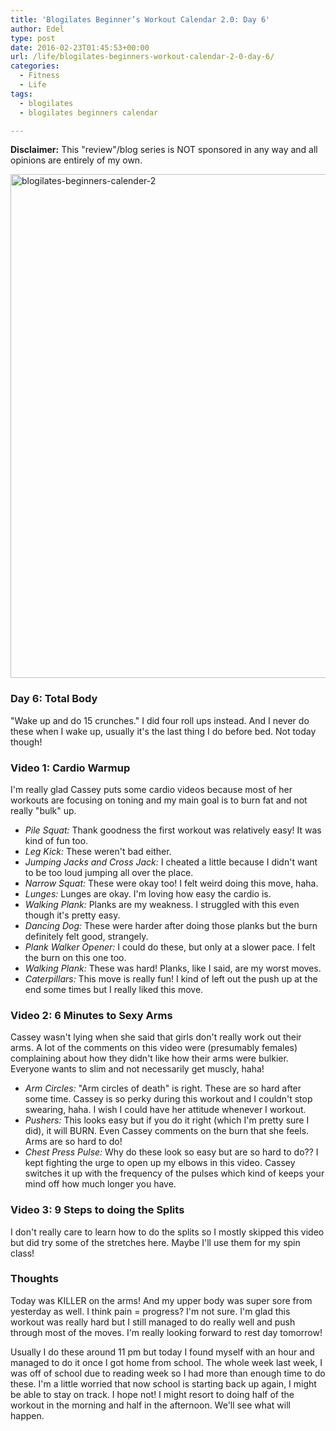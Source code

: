 ```yaml
---
title: 'Blogilates Beginner’s Workout Calendar 2.0: Day 6'
author: Edel
type: post
date: 2016-02-23T01:45:53+00:00
url: /life/blogilates-beginners-workout-calendar-2-0-day-6/
categories:
  - Fitness
  - Life
tags:
  - blogilates
  - blogilates beginners calendar

---
```

**Disclaimer:** This "review"/blog series is NOT sponsored in any way and all opinions are entirely of my own.

<a href="http://scattered.me/wp-content/uploads/2016/02/blogilates-beginners-calender-2.png" rel="attachment wp-att-11076"><img src="http://scattered.me/wp-content/uploads/2016/02/blogilates-beginners-calender-2-1024x806.png" alt="blogilates-beginners-calender-2" width="1024" height="806" class="alignnone size-large wp-image-11076" srcset="http://erzadel.net/blog/wp-content/uploads/2016/02/blogilates-beginners-calender-2-1024x806.png 1024w, http://erzadel.net/blog/wp-content/uploads/2016/02/blogilates-beginners-calender-2-300x236.png 300w, http://erzadel.net/blog/wp-content/uploads/2016/02/blogilates-beginners-calender-2-768x604.png 768w" sizes="(max-width: 1024px) 100vw, 1024px" /></a>

### Day 6: Total Body

"Wake up and do 15 crunches." I did four roll ups instead. And I never do these when I wake up, usually it's the last thing I do before bed. Not today though!

### Video 1: Cardio Warmup

I'm really glad Cassey puts some cardio videos because most of her workouts are focusing on toning and my main goal is to burn fat and not really "bulk" up.

<div class="flex-video">
</div>

  * _Pile Squat:_ Thank goodness the first workout was relatively easy! It was kind of fun too.
  * _Leg Kick:_ These weren't bad either.
  * _Jumping Jacks and Cross Jack:_ I cheated a little because I didn't want to be too loud jumping all over the place.
  * _Narrow Squat:_ These were okay too! I felt weird doing this move, haha.
  * _Lunges:_ Lunges are okay. I'm loving how easy the cardio is.
  * _Walking Plank:_ Planks are my weakness. I struggled with this even though it's pretty easy.
  * _Dancing Dog:_ These were harder after doing those planks but the burn definitely felt good, strangely.
  * _Plank Walker Opener:_ I could do these, but only at a slower pace. I felt the burn on this one too.
  * _Walking Plank:_ These was hard! Planks, like I said, are my worst moves.
  * _Caterpillars:_ This move is really fun! I kind of left out the push up at the end some times but I really liked this move.

### Video 2: 6 Minutes to Sexy Arms

Cassey wasn't lying when she said that girls don't really work out their arms. A lot of the comments on this video were (presumably females) complaining about how they didn't like how their arms were bulkier. Everyone wants to slim and not necessarily get muscly, haha!

<div class="flex-video">
</div>

  * _Arm Circles:_ "Arm circles of death" is right. These are so hard after some time. Cassey is so perky during this workout and I couldn't stop swearing, haha. I wish I could have her attitude whenever I workout.
  * _Pushers:_ This looks easy but if you do it right (which I'm pretty sure I did), it will BURN. Even Cassey comments on the burn that she feels. Arms are so hard to do!
  * _Chest Press Pulse:_ Why do these look so easy but are so hard to do?? I kept fighting the urge to open up my elbows in this video. Cassey switches it up with the frequency of the pulses which kind of keeps your mind off how much longer you have.

### Video 3: 9 Steps to doing the Splits

I don't really care to learn how to do the splits so I mostly skipped this video but did try some of the stretches here. Maybe I'll use them for my spin class!

<div class="flex-video">
</div>

### Thoughts

Today was KILLER on the arms! And my upper body was super sore from yesterday as well. I think pain = progress? I'm not sure. I'm glad this workout was really hard but I still managed to do really well and push through most of the moves. I'm really looking forward to rest day tomorrow!

Usually I do these around 11 pm but today I found myself with an hour and managed to do it once I got home from school. The whole week last week, I was off of school due to reading week so I had more than enough time to do these. I'm a little worried that now school is starting back up again, I might be able to stay on track. I hope not! I might resort to doing half of the workout in the morning and half in the afternoon. We'll see what will happen.


